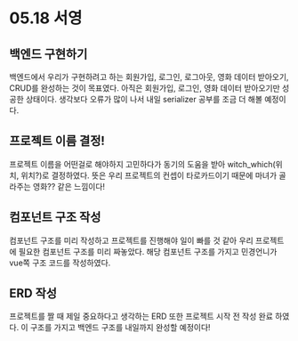 # 05.18 서영

## 백엔드 구현하기
백엔드에서 우리가 구현하려고 하는 회원가입, 로그인, 로그아웃, 영화 데이터 받아오기, CRUD를 완성하는 것이 목표였다. 아직은 회원가입, 로그인, 영화 데이터 받아오기만 성공한 상태이다. 생각보다 오류가 많이 나서 내일 serializer 공부를 조금 더 해볼 예정이다.

## 프로젝트 이름 결정!
프로젝트 이름을 어떤걸로 해야하지 고민하다가 동기의 도움을 받아 witch_which(위치, 위치?)로 결정하였다. 뜻은 우리 프로젝트의 컨셉이 타로카드이기 때문에 마녀가 골라주는 영화?? 같은 느낌이다!

## 컴포넌트 구조 작성
컴포넌트 구조를 미리 작성하고 프로젝트를 진행해야 일이 빠를 것 같아 우리 프로젝트에 필요한 컴포넌트 구조를 미리 짜놓았다. 해당 컴포넌트 구조를 가지고 민경언니가 vue쪽 구조 코드를 작성하였다.

## ERD 작성
프로젝트를 짤 때 제일 중요하다고 생각하는 ERD 또한 프로젝트 시작 전 작성 완료 하였다. 이 구조를 가지고 백엔드 구조를 내일까지 완성할 예정이다!